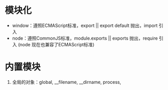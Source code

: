 # 模块化
- window：遵照ECMAScript标准，export || export default 抛出，import 引入
- node：遵照CommonJS标准，module.exports || exports 抛出，require 引入
(node 现在也兼容了ECMAScript标准)

# 内置模块
1. 全局的对象：global, __filename, __dirname, process, 


